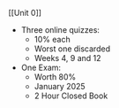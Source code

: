 [[Unit 0]]
- Three online quizzes:
	- 10% each
	- Worst one discarded
	- Weeks 4, 9 and 12
- One Exam:
	- Worth 80%
	- January 2025
	- 2 Hour Closed Book
